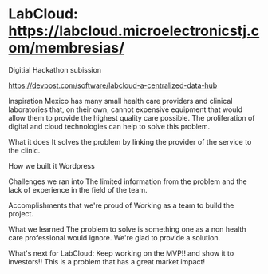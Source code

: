# LabCloud: https://labcloud.microelectronicstj.com/membresias/

Digitial Hackathon subission

https://devpost.com/software/labcloud-a-centralized-data-hub 

Inspiration
Mexico has many small health care providers and clinical laboratories that, on their own, cannot expensive equipment that would allow them to provide the highest quality care possible. The proliferation of digital and cloud technologies can help to solve this problem.

What it does
It solves the problem by linking the provider of the service to the clinic.

How we built it
Wordpress

Challenges we ran into
The limited information from the problem and the lack of experience in the field of the team.

Accomplishments that we're proud of
Working as a team to build the project.

What we learned
The problem to solve is something one as a non health care professional would ignore. We're glad to provide a solution.

What's next for LabCloud:
Keep working on the MVP!! and show it to investors!! This is a problem that has a great market impact!
